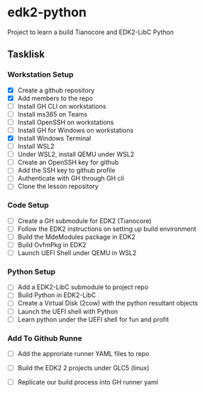 # edk2-python
Project to learn a build Tianocore and EDK2-LibC Python

## Tasklisk

### Workstation Setup
- [x] Create a github repository
- [x] Add members to the repo
- [ ] Install GH CLI on workstations
- [ ] Install ms365 on Teams
- [ ] Install OpenSSH on workstations
- [ ] Install GH for Windows on workstations
- [x] Install Windows Terminal
- [ ] Install WSL2
- [ ] Under WSL2, install QEMU under WSL2
- [ ] Create an OpenSSH key for github
- [ ] Add the SSH key to github profile
- [ ] Authenticate with GH through GH cli
- [ ] Clone the lesson repository

### Code Setup
- [ ] Create a GH submodule for EDK2 (Tianocore)
- [ ] Follow the EDK2 instructions on setting up build environment
- [ ] Build the MdeModules package in EDK2
- [ ] Build OvfmPkg in EDK2
- [ ] Launch UEFI Shell under QEMU in WSL2

### Python Setup
- [ ] Add a EDK2-LibC submodule to project repo
- [ ] Build Python in EDK2-LibC
- [ ] Create a Virtual Disk (2cow) with the python resultant objects
- [ ] Launch the UEFI shell with Python
- [ ] Learn python under the UEFI shell for fun and profit

### Add To Github Runne
- [ ] Add the approriate runner YAML files to repo
- [ ] Build the EDK2 2 projects under GLC5 (linux)
- [ ] Replicate our build process into GH runner yaml


